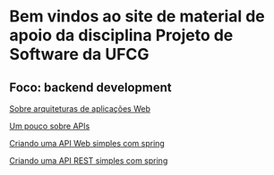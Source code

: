 # Bem vindos ao site de material de apoio da disciplina Projeto de Software da UFCG
## Foco: backend development 

[Sobre arquiteturas de aplicações Web](material/back_arquitetura.md)

[Um pouco sobre APIs](material/back_API.md)

[Criando uma API Web simples com spring](material/back_hello.md)

[Criando uma API REST simples com spring](material/back_springMVC.md)

